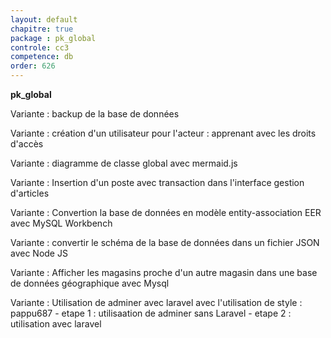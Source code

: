 ```yaml
---
layout: default
chapitre: true
package : pk_global
controle: cc3
competence: db
order: 626
---
```


**pk_global**

<!-- TODO db-3 : backup de la base de données -->
Variante : backup de la base de données 

<!-- TODO db-3 : création d'un utilisateur pour l'acteur : apprenant avec les droits d'accès-->
Variante : création d'un utilisateur pour l'acteur : apprenant avec les droits d'accès

<!-- TODO db-3 : diagramme de classe global avec mermaid.js -->
Variante : diagramme de classe global avec mermaid.js

<!-- TODO db-3 : Insertion d'un poste avec transaction dans l'interface gestion d'articles-->
Variante : Insertion d'un poste avec transaction dans l'interface gestion d'articles

<!-- TODO db-3 : Convertion la base de données en modèle entity-association EER avec MySQL Workbench -->
Variante : Convertion la base de données en modèle entity-association EER avec MySQL Workbench

<!-- TODO db-3 : Convertion la base de données en modèle entity-association EER avec MySQL Workbench -->
Variante : convertir le schéma de la base de données dans un fichier JSON avec Node JS

<!-- TODO db-3 : Afficher les magasins proche d'un autre magasin dans une base de données géographique avec Mysql -->

Variante : Afficher les magasins proche d'un autre magasin dans une base de données géographique avec Mysql

Variante : Utilisation de adminer avec laravel avec l'utilisation de style : pappu687
            - etape 1 : utilisaation de adminer sans Laravel
            - etape 2 : utilisation avec laravel




